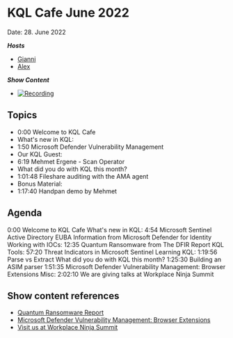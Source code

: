 
# KQL Cafe June 2022

Date: 28. June 2022

***Hosts***

- [Gianni](https://twitter.com/castello_johnny)
- [Alex](https://twitter.com/alexverboon)


***Show Content***

- [![Recording](https://img.youtube.com/vi/igGo-XtG340/0.jpg)](https://www.youtube.com/watch?v=igGo-XtG340&t=39s)

## Topics

- 0:00 Welcome to KQL Cafe
- What's new in KQL:
- 1:50 Microsoft Defender Vulnerability Management
- Our KQL Guest:
- 6:19 Mehmet Ergene - Scan Operator
- What did you do with KQL this month?
- 1:01:48 Fileshare auditing with the AMA agent
- Bonus Material:
- 1:17:40 Handpan demo by Mehmet

## Agenda

0:00 Welcome to KQL Cafe
What's new in KQL:
4:54 Microsoft Sentinel Active Directory EUBA Information from Microsoft Defender for Identity
Working with IOCs:
12:35 Quantum Ransomware from The DFIR Report 
KQL Tools:
57:20 Threat Indicators in Microsoft Sentinel
Learning KQL:
1:19:56 Parse vs Extract
What did you do with KQL this month?
1:25:30 Building an ASIM parser
1:51:35 Microsoft Defender Vulnerability Management: Browser Extensions
Misc:
2:02:10 We are giving talks at Workplace Ninja Summit 

## Show content references

- [Quantum Ransomware Report](https://thedfirreport.com/2022/04/25/quantum-ransomware/)
- [Microsoft Defender Vulnerability Management: Browser Extensions](https://www.verboon.info/2022/06/assessment-and-control-of-browser-extensions/)
- [Visit us at Workplace Ninja Summit](https://www.wpninjas.ch/events/workplace-ninja-summit-2022/)



